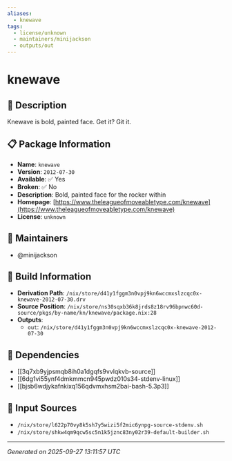 ```yaml
---
aliases:
  - knewave
tags:
  - license/unknown
  - maintainers/minijackson
  - outputs/out
---
```


# knewave

## 📝 Description

Knewave is bold, painted face. Get it? Git it.


## 📋 Package Information

- **Name**: `knewave`
- **Version**: `2012-07-30`
- **Available**: ✅ Yes
- **Broken**: ✅ No
- **Description**: Bold, painted face for the rocker within
- **Homepage**: [https://www.theleagueofmoveabletype.com/knewave](https://www.theleagueofmoveabletype.com/knewave)
- **License**: `unknown`
## 👥 Maintainers

- @minijackson


## 🔧 Build Information

- **Derivation Path**: `/nix/store/d41y1fggm3n0vpj9kn6wccmxslzcqc0x-knewave-2012-07-30.drv`
- **Source Position**: `/nix/store/ns30sqxb36k8jrds8z18rv96bpnwc60d-source/pkgs/by-name/kn/knewave/package.nix:28`
- **Outputs**:
  - `out`:  `/nix/store/d41y1fggm3n0vpj9kn6wccmxslzcqc0x-knewave-2012-07-30`

## 🔗 Dependencies

- [[3q7xb9yjpsmqb8ih0a1dgqfs9vvlqkvb-source]]
- [[6dg1vi55ynf4dmkmmcn945pwdz010s34-stdenv-linux]]
- [[bjsb6wdjykafnkixq156qdvmxhsm2bai-bash-5.3p3]]

## 📁 Input Sources

- `/nix/store/l622p70vy8k5sh7y5wizi5f2mic6ynpg-source-stdenv.sh`
- `/nix/store/shkw4qm9qcw5sc5n1k5jznc83ny02r39-default-builder.sh`

---
*Generated on 2025-09-27 13:11:57 UTC*
